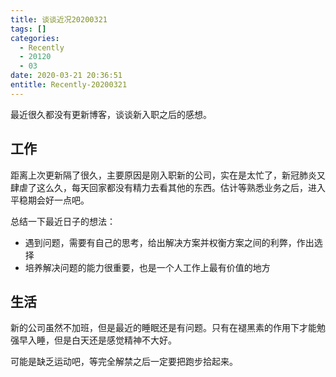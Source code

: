 ```yaml
---
title: 谈谈近况20200321
tags: []
categories:
  - Recently
  - 20120
  - 03
date: 2020-03-21 20:36:51
entitle: Recently-20200321
---
```


最近很久都没有更新博客，谈谈新入职之后的感想。

<!--more-->

## 工作

距离上次更新隔了很久，主要原因是刚入职新的公司，实在是太忙了，新冠肺炎又肆虐了这么久，每天回家都没有精力去看其他的东西。估计等熟悉业务之后，进入平稳期会好一点吧。

总结一下最近日子的想法：
* 遇到问题，需要有自己的思考，给出解决方案并权衡方案之间的利弊，作出选择
* 培养解决问题的能力很重要，也是一个人工作上最有价值的地方

## 生活

新的公司虽然不加班，但是最近的睡眠还是有问题。只有在褪黑素的作用下才能勉强早入睡，但是白天还是感觉精神不大好。

可能是缺乏运动吧，等完全解禁之后一定要把跑步拾起来。
